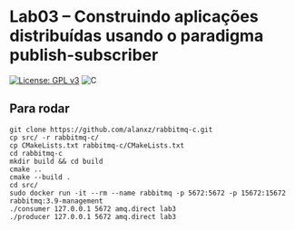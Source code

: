 # Lab03 – Construindo aplicações distribuídas usando o paradigma publish-subscriber

[![License: GPL v3](https://img.shields.io/badge/License-GPLv3-blue.svg)](https://www.gnu.org/licenses/gpl-3.0)  ![C](https://img.shields.io/badge/Solutions-blue.svg?style=flat&logo=c)

## Para rodar 

```
git clone https://github.com/alanxz/rabbitmq-c.git 
cp src/ -r rabbitmq-c/
cp CMakeLists.txt rabbitmq-c/CMakeLists.txt 
cd rabbitmq-c 
mkdir build && cd build 
cmake .. 
cmake --build . 
cd src/ 
sudo docker run -it --rm --name rabbitmq -p 5672:5672 -p 15672:15672 rabbitmq:3.9-management
./consumer 127.0.0.1 5672 amq.direct lab3 
./producer 127.0.0.1 5672 amq.direct lab3
```